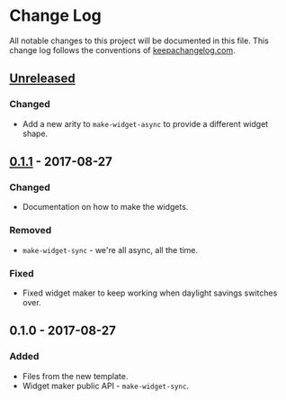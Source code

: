 # Change Log
All notable changes to this project will be documented in this file. This change log follows the conventions of [keepachangelog.com](http://keepachangelog.com/).

## [Unreleased]
### Changed
- Add a new arity to `make-widget-async` to provide a different widget shape.

## [0.1.1] - 2017-08-27
### Changed
- Documentation on how to make the widgets.

### Removed
- `make-widget-sync` - we're all async, all the time.

### Fixed
- Fixed widget maker to keep working when daylight savings switches over.

## 0.1.0 - 2017-08-27
### Added
- Files from the new template.
- Widget maker public API - `make-widget-sync`.

[Unreleased]: https://github.com/your-name/match-notifier/compare/0.1.1...HEAD
[0.1.1]: https://github.com/your-name/match-notifier/compare/0.1.0...0.1.1
